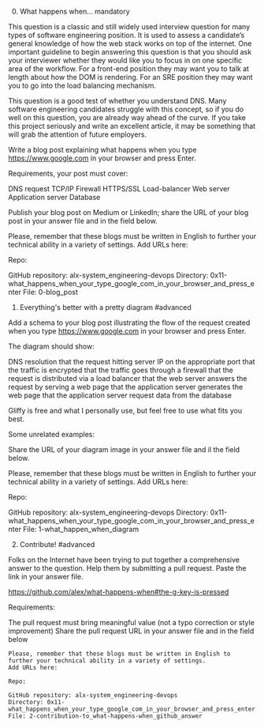 0. What happens when...
mandatory

This question is a classic and still widely used interview question for many types of software engineering position. It is used to assess a candidate’s general knowledge of how the web stack works on top of the internet. One important guideline to begin answering this question is that you should ask your interviewer whether they would like you to focus in on one specific area of the workflow. For a front-end position they may want you to talk at length about how the DOM is rendering. For an SRE position they may want you to go into the load balancing mechanism.

This question is a good test of whether you understand DNS. Many software engineering candidates struggle with this concept, so if you do well on this question, you are already way ahead of the curve. If you take this project seriously and write an excellent article, it may be something that will grab the attention of future employers.

Write a blog post explaining what happens when you type https://www.google.com in your browser and press Enter.

Requirements, your post must cover:

DNS request
TCP/IP
Firewall
HTTPS/SSL
Load-balancer
Web server
Application server
Database

Publish your blog post on Medium or LinkedIn; share the URL of your blog post in your answer file and in the field below.

Please, remember that these blogs must be written in English to further your technical ability in a variety of settings.
Add URLs here:



Repo:

GitHub repository: alx-system_engineering-devops
Directory: 0x11-what_happens_when_your_type_google_com_in_your_browser_and_press_enter
File: 0-blog_post

1. Everything's better with a pretty diagram
#advanced

Add a schema to your blog post illustrating the flow of the request created when you type https://www.google.com in your browser and press Enter.

The diagram should show:

DNS resolution
that the request hitting server IP on the appropriate port
that the traffic is encrypted
that the traffic goes through a firewall
that the request is distributed via a load balancer
that the web server answers the request by serving a web page
that the application server generates the web page
that the application server request data from the database

Gliffy is free and what I personally use, but feel free to use what fits you best.

Some unrelated examples:

Share the URL of your diagram image in your answer file and il the field below.

Please, remember that these blogs must be written in English to further your technical ability in a variety of settings.
Add URLs here:

Repo:

GitHub repository: alx-system_engineering-devops
Directory: 0x11-what_happens_when_your_type_google_com_in_your_browser_and_press_enter
File: 1-what_happen_when_diagram

2. Contribute!
#advanced

Folks on the Internet have been trying to put together a comprehensive answer to the question. Help them by submitting a pull request. Paste the link in your answer file.

https://github.com/alex/what-happens-when#the-g-key-is-pressed

Requirements:

The pull request must bring meaningful value (not a typo correction or style improvement)
	Share the pull request URL in your answer file and in the field below

	Please, remember that these blogs must be written in English to further your technical ability in a variety of settings.
	Add URLs here:

	Repo:

	GitHub repository: alx-system_engineering-devops
	Directory: 0x11-what_happens_when_your_type_google_com_in_your_browser_and_press_enter
	File: 2-contribution-to_what-happens-when_github_answer


